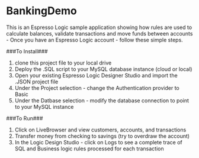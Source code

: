 BankingDemo
===========

This is an Espresso Logic sample application showing how rules are used to calculate balances, validate transactions and move funds between accounts - Once you have an Espresso Logic account - follow these simple steps.

###To Install###
1. clone this project file to your local drive
2. Deploy the .SQL script to your MySQL database instance (cloud or local)
3. Open your existing Espresso Logic Designer Studio and import the .JSON project file
4. Under the Project selection - change the Authentication provider to Basic
5. Under the Datbase selection - modify the database connection to point to your MySQL instance

###To Run###
1. Click on LiveBrowser and view customers, accounts, and transactions
2. Transfer money from checking to savings (try to overdraw the account)
3. In the Logic Design Studio - click on Logs to see a complete trace of SQL and Business logic rules processed for each transaction
